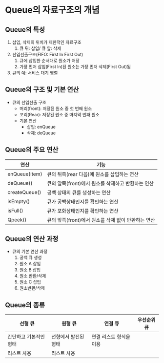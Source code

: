 # Queue의 자료구조의 개념

## Queue의 특성

1. 삽입, 삭제의 위치가 제한적인 자료구조
   1. 큐 뒤: 삽입/ 큐 앞: 삭제
2. 선입선출구조(FIFO: First In First Out)
   1. 큐에 삽입한 순서대로 원소가 저장
   2. 가장 먼저 삽입(First In)된 원소는 가장 먼저 삭제(First Out)됨
3. 큐의 예: 서비스 대기 행렬

## Queue의 구조 및 기본 연산

- 큐의 선입선출 구조
  - 머리(front): 저장된 원소 중 첫 번째 원소
  - 꼬리(Rear): 저장된 원소 중 마지막 번째 원소
  - 기본 연산
    - 삽입: enQueue
    - 삭제: deQueue

## Queue의 주요 연산

| 연산          | 기능                                                |
| ------------- | --------------------------------------------------- |
| enQueue(item) | 큐의 뒤쪽(rear 다음)에 원소를 삽입하는 연산         |
| deQueue()     | 큐의 앞쪽(front)에서 원소를 삭제하고 반환하는 연산  |
| createQueue() | 공백 상태의 큐를 생성하는 연산                      |
| isEmpty()     | 큐가 공백상태인지를 확인하는 연산                   |
| isFull()      | 큐가 포화상태인지를 확인하는 연산                   |
| Qpeek()       | 큐의 앞쪽(front)에서 원소를 삭제 없이 반환하는 연산 |

## Queue의 연산 과정

- 큐의 기본 연산 과정
  1. 공백 큐 생성
  2. 원소 A 삽입
  3. 원소 B 삽입
  4. 원소 반환/삭제
  5. 원소 C 삽입
  6. 원소반환/삭제

## Queue의 종류

| 선형 큐                | 원형 큐              | 연결 큐                 | 우선순위 큐 |
| ---------------------- | -------------------- | ----------------------- | ----------- |
| 간단하고 기본적인 형태 | 선형에서 발전된 형태 | 연결 리스트 형식을 이용 |             |
| 리스트 사용            | 리스트 사용          |                         |             |

